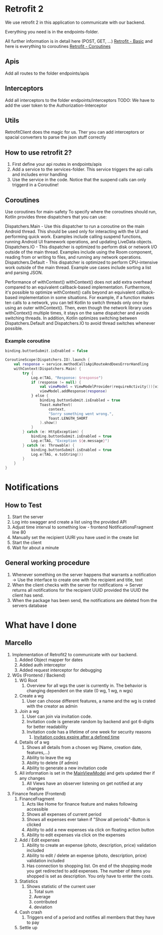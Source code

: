 # Retrofit 2
We use retrofit 2 in this application to communicate with our backend.

Everything you need is in the endpoints-folder.

All further information is in detail here (POST, GET, ...)
[Retrofit - Basic](https://codersee.com/retrofit-with-kotlin-the-ultimate-guide/)
and here is everything to coroutines
[Retrofit - Coroutines](https://codersee.com/retrofit-with-kotlin-coroutines-what-you-need-to-know/)

## Apis
Add all routes to the folder endpoints/apis

## Interceptors
Add all interceptors to the folder endpoints/interceptors
TODO: We have to add the user token to the Authorization-Interceptor

## Utils
RetrofitClient does the magic for us. Ther you can add interceptors or spacial converters to parse
the json stuff correctly

## How to use retrofit 2?
1. First define your api routes in endpoints/apis
2. Add a service to the services-folder. This service triggers the api calls and includes error handling
3. Use the service in the code. Notice that the suspend calls can only triggerd in a Coroutine!

## Coroutines
Use coroutines for main-safety
To specify where the coroutines should run, Kotlin provides three dispatchers that you can use:

Dispatchers.Main - Use this dispatcher to run a coroutine on the main Android thread. This should be used only for interacting with the UI and performing quick work. Examples include calling suspend functions, running Android UI framework operations, and updating LiveData objects.
Dispatchers.IO - This dispatcher is optimized to perform disk or network I/O outside of the main thread. Examples include using the Room component, reading from or writing to files, and running any network operations.
Dispatchers.Default - This dispatcher is optimized to perform CPU-intensive work outside of the main thread. Example use cases include sorting a list and parsing JSON.

Performance of withContext()
withContext() does not add extra overhead compared to an equivalent callback-based implementation. Furthermore, it's possible to optimize withContext() calls beyond an equivalent callback-based implementation in some situations. For example, if a function makes ten calls to a network, you can tell Kotlin to switch threads only once by using an outer withContext(). Then, even though the network library uses withContext() multiple times, it stays on the same dispatcher and avoids switching threads. In addition, Kotlin optimizes switching between Dispatchers.Default and Dispatchers.IO to avoid thread switches whenever possible.

### Example coroutine
```kotlin
binding.buttonSubmit.isEnabled = false

CoroutineScope(Dispatchers.IO).launch {
    val response = service.methodCallsApiRouteAndDoesErrorHandling
    withContext(Dispatchers.Main) {
        try {
            Log.e(TAG, "Response: $response")
            if (response != null) {
                val viewModel = ViewModelProvider(requireActivity())[viewModel::class.java]
                viewModel.addResponse(response)
            } else {
                binding.buttonSubmit.isEnabled = true
                Toast.makeText(
                    context,
                    "Sorry something went wrong.",
                    Toast.LENGTH_SHORT
                ).show()
            }
        } catch (e: HttpException) {
            binding.buttonSubmit.isEnabled = true
            Log.e(TAG, "Exception ${e.message}")
        } catch (e: Throwable) {
            binding.buttonSubmit.isEnabled = true
            Log.e(TAG, e.toString())
        }
    }
}
```

# Notifications

## How to Test
1. Start the server
2. Log into swagger and create a list using the provided API
3. Adjust time interval to something low - frontend NotificationsFragment line 80
4. Manually set the recipient UURI you have used in the create list
5. Start the client
6. Wait for about a minute

## General working procedure

1. Whenever something on the server happens that warrants a notification -> Use the interface to create one with the recipient and title, text
2. When the client checks with the server for notifications -> Server returns all notifications for the recipient UUID provided  the UUID the client has send.
3. When the package has been send, the notifications are deleted from the servers database


# What have I done

## Marcello
1. Implementation of Retrofit2 to communicate with our backend.
   1. Added Object mapper for dates
   2. Added auth interceptor
   3. Added request interceptor for debugging
2. WGs (Frontend / Backend)
   1. WG Root
      1. Overview for all wgs the user is currently in. The behavior is changing dependent on the state (0 wg, 1 wg, n wgs)
   2. Create a wg
      1. User can choose different features, a name and the wg is crated with the creator as admin
   3. Join a wg
      1. User can join via invitation code.
      2. Invitation code is generate random by backend and got 6-digits for better readability
      3. Invitation code has a lifetime of one week for security reasons
         1. [Invitation codes expire after a defined time](src/main/kotlin/lmu/gruppe3/wgmanager/wg_root/service/WgRootService.kt)
   4. Details of a wg
      1. Shows all details from a chosen wg (Name, creation date, features,...)
      2. Ability to leave the wg
      3. Ability to delete (if admin)
      4. Ability to generate a new invitation code
   5. All information is set in the [MainViewModel](src/main/java/msp/gruppe3/wgmanager/MainViewModel.kt) and gets updated ther if any changes
      1. All Views have an observer listening on get notified at any changes
3. Finance feature (Frontend)
   1. FinanceFragment
      1. Acts like Home for finance feature and makes following accessible
      2. Shows all expenses of current period
      3. Shows all expenses ever taken if "Show all periods"-Button is clicked
      4. Ability to add a new expenses via click on floating action button
      5. Ability to edit expenses via click on the expenses
   2. Add / Edit expenses
      1. Ability to create an expense (photo, description, price)  validation included
      2. Ability to edit / delete an expense (photo, description, price)  validation included
      3. Has connection to shopping list. On end of the shopping mode you get redirected to add expenses. The number of items you shopped is set as description. You only have to enter the costs.
   3. Statistics
      1. Shows statistic of the current user
         1. Total sum
         2. Average
         3. contributed
         4. deviation
   4. Cash crash
      1. Triggers end of a period and notifies all members that they have to pay
   5. Settle up
